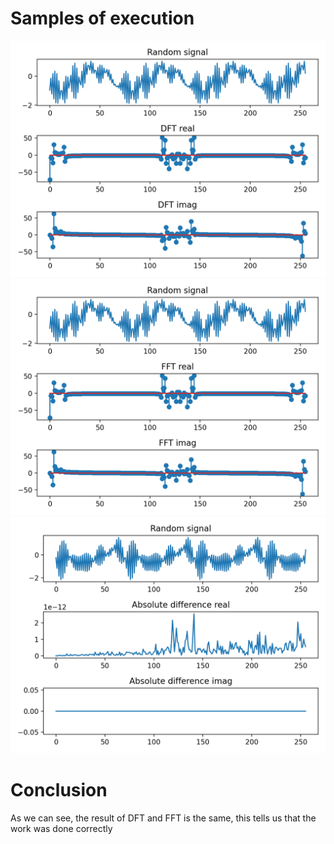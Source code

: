 # Samples of execution 
![alt-text](https://github.com/AleksandrTolstoy/real-time-systems/blob/master/fourier_transform/sample/DFT.png)
![alt-text](https://github.com/AleksandrTolstoy/real-time-systems/blob/master/fourier_transform/sample/FFT.png)
![alt-text](https://github.com/AleksandrTolstoy/real-time-systems/blob/additional_tasks/fourier_transform/sample/Absolute%20difference.png)

# Conclusion 
As we can see, the result of DFT and FFT is the same, this tells us that the work was done correctly
